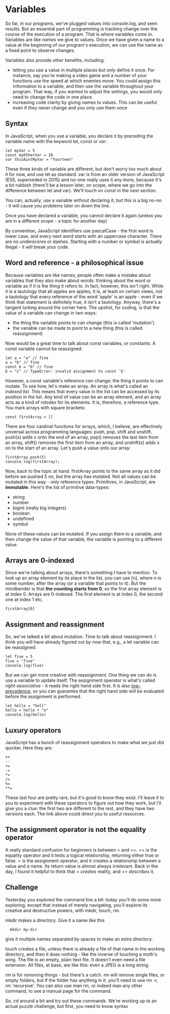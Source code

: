 # Variables

So far, in our programs, we've plugged values into console.log, and seen results. But an essential part of programming is tracking change over the course of the execution of a program. That is where variables come in. Variables are like _names_ we give to values. Once we have given a name to a value at the beginning of our program's execution, we can use the name as a fixed point to observe changes.

Variables also provide other benefits, including:
- letting you use a value in multiple places but only define it once. For instance, say you're making a video game and a number of your functions use the speed at which enemies move. You could assign this information to a variable, and then use the variable throughout your program. That way, if you wanted to adjust the settings, you would only need to change the code in one place.
- increasing code clarity by giving names to values. This can be useful even if they never change and you only use them once

## Syntax

In JavaScript, when you use a variable, you declare it by preceding the variable name with the keyword let, const or var:

```
let myVar = 5
const myOtherVar = 10
var thisAintMyVar = "fourteen"
```

These three kinds of variable are different, but don't worry too much about it for now, and use let as standard. var is from an older version of JavaScript (ES5, superseded in 2015) and no-one really uses it any more, because it's a bit rubbish (there'll be a lesson later, on scope, where we go into the difference between let and var). We'll touch on _const_ in the next section.

You can, actually, use a variable without declaring it, but this is a big no-no - it will cause you problems later on down the line.

Once you have declared a variable, you cannot declare it again (unless you are in a different _scope_ - a topic for another day)

By convention, JavaScript identifiers use pascalCase - the first word is lower case, and every next word starts with an uppercase character. There are no underscores or dashes. Starting with a number or symbol is actually illegal - it will break your code.

## Word and reference - a philosophical issue

Because variables are like names, people often make a mistake about variables that they also make about words: thinking about the word or variable as if it is the thing it refers to. In fact, however, this isn't right. While it is a tautology that all apples are apples, it is, at least on certain views, not a tautology that every reference of the word 'apple' is an apple - even if we think that statement is definitely true, it isn't a tautology. Anyway, there's a tangent lurking around the corner here. The upshot, for coding, is that the value of a variable can change in two ways:

- the thing the variable points to can change (this is called 'mutation')
- the variable can be made to point to a new thing (this is called reassignment)

Now would be a great time to talk about const variables, or constants. A const variable cannot be reassigned:

```
let a = "a" // fine
a = "b" // fine
const b = "b" // fine
b = "c" // TypeError: invalid assignment to const `b'
```

However, a const variable's reference _can_ change: the thing it points to can mutate. To see how, let's make an array. An array is what's called an _indexed list_. This means that every value in the list can be accessed by its position in the list. Any kind of value can be an array element, and an array acts as a kind of rolodex for its elements. It is, therefore, a reference type. You mark arrays with square brackets:

```
const firstArray = []
```

There are four cardinal functions for arrays, which, I believe, are effectively universal across programming languages: push, pop, shift and unshift. push(x) adds x onto the end of an array, pop() removes the last item from an array, shift() removes the first item from an array, and unshift(x) adds x on to the start of an array. Let's push a value onto our array:

```
firstArray.push(5)
console.log(firstArray);
```

Now, back to the topic at hand. firstArray points to the same array as it did before we pushed 5 on, but the array has mutated. Not all values can be mutated in this way - only reference types. Primitives, in JavaScript, are **immutable**. Here's the list of primitive data-types:

- string
- number
- bigint (really big integers)
- boolean
- undefined
- symbol

None of these values can be mutated. If you assign them to a variable, and then change the value of that variable, the variable is pointing to a different value.

## Arrays are 0-indexed

Since we're talking about arrays, there's something I have to mention. To look up an array element by its place in the list, you can use [n], where n is some number, after the array (or a variable that points to it). But the mindbender is that **the counting starts from 0**, so the first array element is at index 0. Arrays are 0-indexed. The first element is at index 0, the second one at index 1 etc.

```
firstArray[0]
```

## Assignment and reassignment

So, we've talked a bit about mutation. Time to talk about reassignment. I think you will have already figured out by now that, e.g., a let variable can be reassigned:

```
let five = 5
five = "five"
console.log(five)
```

But we can get more creative with reassignment. One thing we can do is use a variable to update itself. The assignment operator is what's called _right-associative_ - it reads the right hand side first. It is also [low-precedence](https://developer.mozilla.org/en-US/docs/Web/JavaScript/Reference/Operators/Operator_Precedence), so you can guarantee that the right hand side will be evaluated before the assignment is performed.

```
let hello = "hell"
hello = hello + "o"
console.log(hello)
```

## Luxury operators

JavaScript has a bunch of reassignment operators to make what we just did quicker. Here they are:

```
++
--
+=
-=
*=
/=
%=
**=
```

These last four are pretty rare, but it's good to know they exist. I'll leave it to you to experiment with these operators to figure out how they work, but I'll give you a clue: the first two are different to the rest, and they have two versions each. The link above could direct you to useful resources.

## The assignment operator is not the equality operator

A really standard confusion for beginners is between = and ==. == is the equality operator and it tests a logical relationship, returning either true or false. = is the assignment operator, and it creates a relationship between a value and a name. Its return value is almost always irrelevant. Back in the day, I found it helpful to think that = _creates_ reality, and == _describes_ it.

## Challenge

Yesterday you explored the command line a bit: today you'll do some more exploring, except that instead of merely navigating, you'll explore its creative and destructive powers, with mkdir, touch, rm.

mkdir makes a directory. Give it a name like this

```
  mkdir my-dir
```

give it multiple names separated by spaces to make an extra directory.

touch creates a file, unless there is already a file of that name in the working directory, and then it does nothing - like the inverse of touching a moth's wing. The file is an empty, plain-text file. It doesn't even need a file extension. All files, at base, are like this: even a JPEG is a long string.

rm is for removing things - but there's a catch. rm will remove single files, or empty folders, but if the folder has anything in it, you'll need to use rm -r, rm 'recursive'. You can also use man rm, or indeed man any other command, to see a manual page for the command.

So, cd around a bit and try out these commands. We're working up to an actual puzzle challenge, but first, you need to know syntax

